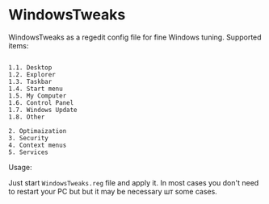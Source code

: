 # WindowsTweaks
 
WindowsTweaks as a regedit config file for fine Windows tuning. Supported items:

```1. Personalization

1.1. Desktop
1.2. Explorer
1.3. Taskbar
1.4. Start menu
1.5. My Computer
1.6. Control Panel
1.7. Windows Update
1.8. Other

2. Optimaization
3. Security
4. Context menus
5. Services
```

Usage:

Just start `WindowsTweaks.reg` file and apply it. In most cases you don't need to restart your PC but but it may be necessary шт some cases.
